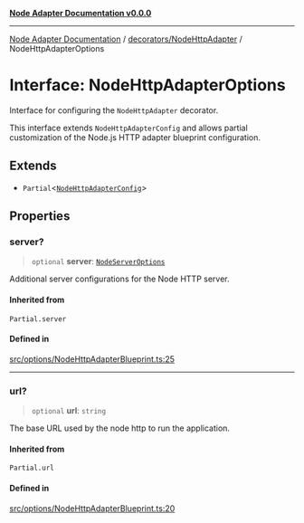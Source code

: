 [**Node Adapter Documentation v0.0.0**](../../../README.md)

***

[Node Adapter Documentation](../../../modules.md) / [decorators/NodeHttpAdapter](../README.md) / NodeHttpAdapterOptions

# Interface: NodeHttpAdapterOptions

Interface for configuring the `NodeHttpAdapter` decorator.

This interface extends `NodeHttpAdapterConfig` and allows partial customization
of the Node.js HTTP adapter blueprint configuration.

## Extends

- `Partial`\<[`NodeHttpAdapterConfig`](../../../options/NodeHttpAdapterBlueprint/interfaces/NodeHttpAdapterConfig.md)\>

## Properties

### server?

> `optional` **server**: [`NodeServerOptions`](../../../declarations/type-aliases/NodeServerOptions.md)

Additional server configurations for the Node HTTP server.

#### Inherited from

`Partial.server`

#### Defined in

[src/options/NodeHttpAdapterBlueprint.ts:25](https://github.com/stonemjs/node-adapter/blob/9929d494d97af9b76f0eedfbba8a3119e7dc4922/src/options/NodeHttpAdapterBlueprint.ts#L25)

***

### url?

> `optional` **url**: `string`

The base URL used by the node http to run the application.

#### Inherited from

`Partial.url`

#### Defined in

[src/options/NodeHttpAdapterBlueprint.ts:20](https://github.com/stonemjs/node-adapter/blob/9929d494d97af9b76f0eedfbba8a3119e7dc4922/src/options/NodeHttpAdapterBlueprint.ts#L20)
